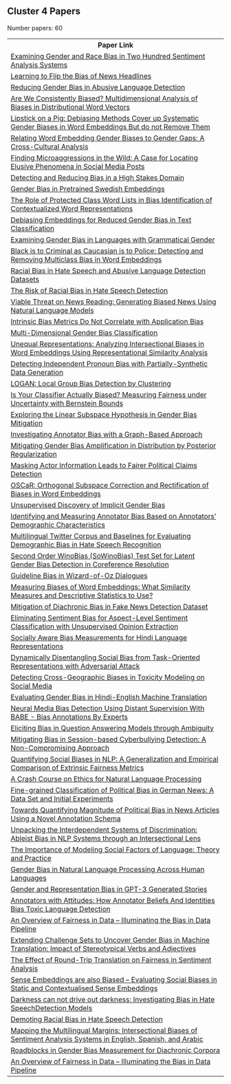 ## Cluster 4 Papers

Number papers: 60
<html><table><tr>
<th>Paper Link</th>
</tr>
<tr>
<td><a href=https://www.semanticscholar.org/paper/5d4af8c9321168f9ba7a501f33fb019fa2deaa22>Examining Gender and Race Bias in Two Hundred Sentiment Analysis Systems</a></td>
</tr>
<tr>
<td><a href=https://www.semanticscholar.org/paper/829e08999231c6169f7f605cdd995746e6ba46ff>Learning to Flip the Bias of News Headlines</a></td>
</tr>
<tr>
<td><a href=https://www.semanticscholar.org/paper/192a943ad1895f0d77af7931135e5292f18a6649>Reducing Gender Bias in Abusive Language Detection</a></td>
</tr>
<tr>
<td><a href=https://www.semanticscholar.org/paper/25e9ffae12afac2835eabfe9555561adf1536e56>Are We Consistently Biased? Multidimensional Analysis of Biases in Distributional Word Vectors</a></td>
</tr>
<tr>
<td><a href=https://www.semanticscholar.org/paper/b6ffd8ed6a0d35bce6339492fb0e776fe75a04c8>Lipstick on a Pig: Debiasing Methods Cover up Systematic Gender Biases in Word Embeddings But do not Remove Them</a></td>
</tr>
<tr>
<td><a href=https://www.semanticscholar.org/paper/ca65fd16bbc9e52faff3d5ab9d05804cc6145e0c>Relating Word Embedding Gender Biases to Gender Gaps: A Cross-Cultural Analysis</a></td>
</tr>
<tr>
<td><a href=https://www.semanticscholar.org/paper/afc79b2d49fcd87bf87916002566136f5490f821>Finding Microaggressions in the Wild: A Case for Locating Elusive Phenomena in Social Media Posts</a></td>
</tr>
<tr>
<td><a href=https://www.semanticscholar.org/paper/48a53893fbddf75ba15adf19e46e47266e218551>Detecting and Reducing Bias in a High Stakes Domain</a></td>
</tr>
<tr>
<td><a href=https://www.semanticscholar.org/paper/6aaa46fa70d9d3808c600236a5dd9599997c8982>Gender Bias in Pretrained Swedish Embeddings</a></td>
</tr>
<tr>
<td><a href=https://www.semanticscholar.org/paper/dd20fc43fa2a3d32eb85d4520d3c34c7ce4e41b9>The Role of Protected Class Word Lists in Bias Identification of Contextualized Word Representations</a></td>
</tr>
<tr>
<td><a href=https://www.semanticscholar.org/paper/f397df630e0708d411e76309b85f56440b853b86>Debiasing Embeddings for Reduced Gender Bias in Text Classification</a></td>
</tr>
<tr>
<td><a href=https://www.semanticscholar.org/paper/4e520a1cc111870c5b0bf0a3580bee2051b16062>Examining Gender Bias in Languages with Grammatical Gender</a></td>
</tr>
<tr>
<td><a href=https://www.semanticscholar.org/paper/d84d1fbcfefb580152332d84da8ea25025400cd0>Black is to Criminal as Caucasian is to Police: Detecting and Removing Multiclass Bias in Word Embeddings</a></td>
</tr>
<tr>
<td><a href=https://www.semanticscholar.org/paper/5af1e8b2f546ab8dbac7a35e89e5a2b2af7968d7>Racial Bias in Hate Speech and Abusive Language Detection Datasets</a></td>
</tr>
<tr>
<td><a href=https://www.semanticscholar.org/paper/8963317176fa81e185fd7a8f8cd001d7e11a4868>The Risk of Racial Bias in Hate Speech Detection</a></td>
</tr>
<tr>
<td><a href=https://www.semanticscholar.org/paper/a3c06dcf76560097494bac2963aa214a7a3511c4>Viable Threat on News Reading: Generating Biased News Using Natural Language Models</a></td>
</tr>
<tr>
<td><a href=https://www.semanticscholar.org/paper/497d29459a894ac38a48ed58753976ccbf2aa433>Intrinsic Bias Metrics Do Not Correlate with Application Bias</a></td>
</tr>
<tr>
<td><a href=https://www.semanticscholar.org/paper/ad9d93406f3cf3ffe5a640cb4d742f202339a511>Multi-Dimensional Gender Bias Classification</a></td>
</tr>
<tr>
<td><a href=https://www.semanticscholar.org/paper/1a0e746a185ffbcbbd9e2e7f8404dc03d89852d9>Unequal Representations: Analyzing Intersectional Biases in Word Embeddings Using Representational Similarity Analysis</a></td>
</tr>
<tr>
<td><a href=https://www.semanticscholar.org/paper/055c04900d65bdcacdd0cc98a782e34f9bd7a544>Detecting Independent Pronoun Bias with Partially-Synthetic Data Generation</a></td>
</tr>
<tr>
<td><a href=https://www.semanticscholar.org/paper/9a33f92315803d5f280eff026746f1665777a28f>LOGAN: Local Group Bias Detection by Clustering</a></td>
</tr>
<tr>
<td><a href=https://www.semanticscholar.org/paper/6b3e271e60df9825542374ee5e31e4a1ec2ee1bc>Is Your Classifier Actually Biased? Measuring Fairness under Uncertainty with Bernstein Bounds</a></td>
</tr>
<tr>
<td><a href=https://www.semanticscholar.org/paper/56fdad6964cf6da35d836f9b4777ad0f94c2b487>Exploring the Linear Subspace Hypothesis in Gender Bias Mitigation</a></td>
</tr>
<tr>
<td><a href=https://www.semanticscholar.org/paper/1454eb6cb58ad1a154a234065f3fab9216012bd8>Investigating Annotator Bias with a Graph-Based Approach</a></td>
</tr>
<tr>
<td><a href=https://www.semanticscholar.org/paper/0f4bcebc95548a7286106b67bf1115802f093469>Mitigating Gender Bias Amplification in Distribution by Posterior Regularization</a></td>
</tr>
<tr>
<td><a href=https://www.semanticscholar.org/paper/756e84448d2b21e0aee58840dc2872fd359a5c7d>Masking Actor Information Leads to Fairer Political Claims Detection</a></td>
</tr>
<tr>
<td><a href=https://www.semanticscholar.org/paper/09fba948316e04f0e1641926948b67b0799c8e0d>OSCaR: Orthogonal Subspace Correction and Rectification of Biases in Word Embeddings</a></td>
</tr>
<tr>
<td><a href=https://www.semanticscholar.org/paper/213e3b93d0c911c56d4c90a4063e6bf2201c0150>Unsupervised Discovery of Implicit Gender Bias</a></td>
</tr>
<tr>
<td><a href=https://www.semanticscholar.org/paper/30461b178ef1f68427789d00ad351b6e94b0ae53>Identifying and Measuring Annotator Bias Based on Annotators’ Demographic Characteristics</a></td>
</tr>
<tr>
<td><a href=https://www.semanticscholar.org/paper/5bda340d2d348362310a921395e7b21dd2f93387>Multilingual Twitter Corpus and Baselines for Evaluating Demographic Bias in Hate Speech Recognition</a></td>
</tr>
<tr>
<td><a href=https://www.semanticscholar.org/paper/7328ee1811b8a5fca1df70f84e1f82deb0def285>Second Order WinoBias (SoWinoBias) Test Set for Latent Gender Bias Detection in Coreference Resolution</a></td>
</tr>
<tr>
<td><a href=https://www.semanticscholar.org/paper/c77e874b18852738acbccf17f9e585a78973d924>Guideline Bias in Wizard-of-Oz Dialogues</a></td>
</tr>
<tr>
<td><a href=https://www.semanticscholar.org/paper/300c10da7c3d5920e652d3bef2493baaa228f56a>Measuring Biases of Word Embeddings: What Similarity Measures and Descriptive Statistics to Use?</a></td>
</tr>
<tr>
<td><a href=https://www.semanticscholar.org/paper/95f29543d5ee6f35219121ca5cb87018d2b52815>Mitigation of Diachronic Bias in Fake News Detection Dataset</a></td>
</tr>
<tr>
<td><a href=https://www.semanticscholar.org/paper/4b680821690116671cfef1a80d66244cf71077de>Eliminating Sentiment Bias for Aspect-Level Sentiment Classification with Unsupervised Opinion Extraction</a></td>
</tr>
<tr>
<td><a href=https://www.semanticscholar.org/paper/20e1ddc105f0f145ea7647a9ea4b9c94a8aeab62>Socially Aware Bias Measurements for Hindi Language Representations</a></td>
</tr>
<tr>
<td><a href=https://www.semanticscholar.org/paper/7d6255d2173b6709dd8b13e096097dfd02cf83d9>Dynamically Disentangling Social Bias from Task-Oriented Representations with Adversarial Attack</a></td>
</tr>
<tr>
<td><a href=https://www.semanticscholar.org/paper/2b314520e1f265698da12707c1cc644c81239144>Detecting Cross-Geographic Biases in Toxicity Modeling on Social Media</a></td>
</tr>
<tr>
<td><a href=https://www.semanticscholar.org/paper/2ff522a22d744938bf5150a022904166d4dd45f8>Evaluating Gender Bias in Hindi-English Machine Translation</a></td>
</tr>
<tr>
<td><a href=https://www.semanticscholar.org/paper/e36caccdeb4d85842e46363b0938ef0235a8db6c>Neural Media Bias Detection Using Distant Supervision With BABE - Bias Annotations By Experts</a></td>
</tr>
<tr>
<td><a href=https://www.semanticscholar.org/paper/ae7956e286a9c7ab33eb759b58e5d095f62b1ea5>Eliciting Bias in Question Answering Models through Ambiguity</a></td>
</tr>
<tr>
<td><a href=https://www.semanticscholar.org/paper/2f93db693b63381316b16a4fd176310621833b06>Mitigating Bias in Session-based Cyberbullying Detection: A Non-Compromising Approach</a></td>
</tr>
<tr>
<td><a href=https://www.semanticscholar.org/paper/10aa2be24951e6de76b630482a645d79354c4cde>Quantifying Social Biases in NLP: A Generalization and Empirical Comparison of Extrinsic Fairness Metrics</a></td>
</tr>
<tr>
<td><a href=https://www.semanticscholar.org/paper/e914eac062e46e985352aa385a0ecdcb5cf9db6f>A Crash Course on Ethics for Natural Language Processing</a></td>
</tr>
<tr>
<td><a href=https://www.semanticscholar.org/paper/95377cccf05be92f32170aa4711e7f73658f4ca3>Fine-grained Classification of Political Bias in German News: A Data Set and Initial Experiments</a></td>
</tr>
<tr>
<td><a href=https://www.semanticscholar.org/paper/a61ef5d4582039e91c2b891a643c0146afba9a31>Towards Quantifying Magnitude of Political Bias in News Articles Using a Novel Annotation Schema</a></td>
</tr>
<tr>
<td><a href=https://www.semanticscholar.org/paper/89e5ffd5ce92011e234f0b0ea0d6f2e43647b463>Unpacking the Interdependent Systems of Discrimination: Ableist Bias in NLP Systems through an Intersectional Lens</a></td>
</tr>
<tr>
<td><a href=https://www.semanticscholar.org/paper/e2a81988541b304cb74906db14f5310d168342cf>The Importance of Modeling Social Factors of Language: Theory and Practice</a></td>
</tr>
<tr>
<td><a href=https://www.semanticscholar.org/paper/c92a28b6a17b9b5bce3e84852d8c5a6900c5e250>Gender Bias in Natural Language Processing Across Human Languages</a></td>
</tr>
<tr>
<td><a href=https://www.semanticscholar.org/paper/998577ea3c393330e4ecc563d5e4026cf9e49a17>Gender and Representation Bias in GPT-3 Generated Stories</a></td>
</tr>
<tr>
<td><a href=https://www.semanticscholar.org/paper/cf3cfb90a6d8c431dc8a7f115b011d5ffbb439ee>Annotators with Attitudes: How Annotator Beliefs And Identities Bias Toxic Language Detection</a></td>
</tr>
<tr>
<td><a href=https://www.semanticscholar.org/paper/559541354eaf3e951433a3c5f71f64541897b604>An Overview of Fairness in Data – Illuminating the Bias in Data Pipeline</a></td>
</tr>
<tr>
<td><a href=https://www.semanticscholar.org/paper/eab7d21b51dc098b5ce50499182e4edc76aa41ae>Extending Challenge Sets to Uncover Gender Bias in Machine Translation: Impact of Stereotypical Verbs and Adjectives</a></td>
</tr>
<tr>
<td><a href=https://www.semanticscholar.org/paper/21e465f2aa410565aeaab4895fe338d0e7b1c600>The Effect of Round-Trip Translation on Fairness in Sentiment Analysis</a></td>
</tr>
<tr>
<td><a href=https://www.semanticscholar.org/paper/a69427573665e3bd376827953353cf0f6871bc46>Sense Embeddings are also Biased – Evaluating Social Biases in Static and Contextualised Sense Embeddings</a></td>
</tr>
<tr>
<td><a href=https://www.semanticscholar.org/paper/c95b967dcd2bc0273ace995ef96c7aa7dd5b8e3d>Darkness can not drive out darkness: Investigating Bias in Hate SpeechDetection Models</a></td>
</tr>
<tr>
<td><a href=https://www.semanticscholar.org/paper/034415a68c3f2d0710bf80d2b97bae1c583da4c8>Demoting Racial Bias in Hate Speech Detection</a></td>
</tr>
<tr>
<td><a href=https://www.semanticscholar.org/paper/081d82410567ad4819d1bff27fecf4f8907337c1>Mapping the Multilingual Margins: Intersectional Biases of Sentiment Analysis Systems in English, Spanish, and Arabic</a></td>
</tr>
<tr>
<td><a href=https://www.semanticscholar.org/paper/2038708926a4a9e1194547ce1c9b328ead369fc9>Roadblocks in Gender Bias Measurement for Diachronic Corpora</a></td>
</tr>
<tr>
<td><a href=https://www.semanticscholar.org/paper/559541354eaf3e951433a3c5f71f64541897b604>An Overview of Fairness in Data – Illuminating the Bias in Data Pipeline</a></td>
</tr>
</table></html>
